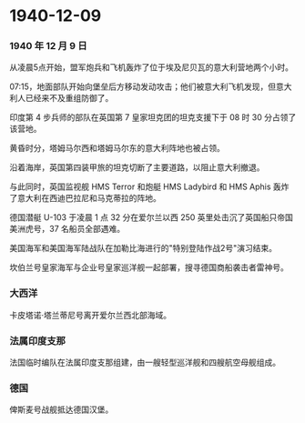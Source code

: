 # 1940-12-09

### 1940 年 12 月 9 日

从凌晨5点开始，盟军炮兵和飞机轰炸了位于埃及尼贝瓦的意大利营地两个小时。

07:15，地面部队开始向堡垒后方移动发动攻击；他们被意大利飞机发现，但意大利人已经来不及重组防御了。

印度第 4 步兵师的部队在英国第 7 皇家坦克团的坦克支援下于 08 时 30
分占领了该营地。

黄昏时分，塔姆马尔西和塔姆马尔东的意大利阵地也被占领。

沿着海岸，英国第四装甲旅的坦克切断了主要道路，以阻止意大利撤退。

与此同时，英国监视舰 HMS Terror 和炮艇 HMS Ladybird 和 HMS Aphis
轰炸了意大利在西迪巴拉尼和马克蒂拉的阵地。

德国潜艇 U-103 于凌晨 1 点 32 分在爱尔兰以西 250
英里处击沉了英国船只帝国美洲虎号，37 名船员全部遇难。

美国海军和美国海军陆战队在加勒比海进行的"特别登陆作战2号"演习结束。

坎伯兰号皇家海军与企业号皇家巡洋舰一起部署，搜寻德国商船袭击者雷神号。

### 大西洋

卡皮塔诺·塔兰蒂尼号离开爱尔兰西北部海域。

### 法属印度支那

法国临时编队在法属印度支那组建，由一艘轻型巡洋舰和四艘航空母舰组成。

### 德国

俾斯麦号战舰抵达德国汉堡。